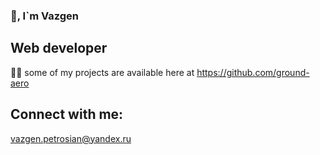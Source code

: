### 👋, I`m Vazgen

## Web developer
👨‍💻 some of my projects are available here at https://github.com/ground-aero

## Connect with me:
vazgen.petrosian@yandex.ru

<!--

-->
